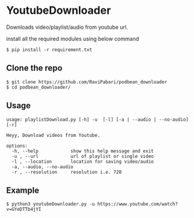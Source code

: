 # YoutubeDownloader
Downloads video/playlist/audio from youtube url.

install all the required modules using below command
```
$ pip install -r requirement.txt
```


## Clone the repo
```
$ git clone https://github.com/RaviPabari/podbean_downloader
$ cd podbean_downloader/
```
## Usage
```
usage: playlistDownload.py [-h] -u  [-l] [-a | --audio | --no-audio] [-r]

Heyy, Download videos from Youtube.

options:
  -h, --help            show this help message and exit
  -u , --url            url of playlist or single video
  -l , --location       location for saving video/audio
  -a, --audio, --no-audio
  -r , --resolution     resolution i.e. 720

```

## Example
```
$ python3 youtubeDownloader.py -u https://www.youtube.com/watch?v=GYeDTTb4jYI
```
